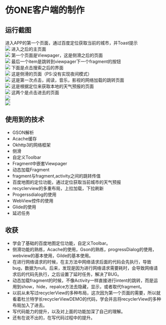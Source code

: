 # 仿ONE客户端的制作
## 运行截图
进入APP的第一个页面，通过百度定位获取当前的城市，并Toast提示
<br/>![](/First_Term/Liuyang/p.jpg)
进入之后的主页面
<br/>![](/First_Term/Liuyang/p.jpg)
第一个页面是Viewpager，这是侧滑之后的页面
<br/>![](/First_Term/Liuyang/p.jpg)
最后一个item是跳转到viewpager下一个fragment的按钮
<br/>![](/First_Term/Liuyang/p.jpg)
下面是点击搜索之后的界面
<br/>![](/First_Term/Liuyang/p.jpg)
这是侧滑的页面（PS:没有实现夜间模式）
<br/>![](/First_Term/Liuyang/p.jpg)
这是第一次点击，阅读，音乐，影视的网络加载的跳转页面
<br/>![](/First_Term/Liuyang/p.jpg)
这是根据定位来获取本地的天气预报的页面
<br/>![](/First_Term/Liuyang/p.jpg)
这两个是点击进去的页面
<br/>![](/First_Term/Liuyang/p.jpg)
<br/>![](/First_Term/Liuyang/p.jpg)



## 使用到的技术
*  GSON解析
*  Acache缓存
*  Okhttp3的网络框架
*  侧滑
*  自定义Toolbar
*  Fragment中嵌套Viewpager
*  动态加载Fragment
*  fragment与fragment,activity之间的跳转传值
*  百度地图的定位功能，通过定位获取当前城市的天气预报
*  recyclerview的多重布局，上拉加载，下拉刷新
*  Progerssdialog的使用
*  WebView控件的使用
*  Glide的使用
*  延迟任务


## 收获
* 学会了基础的百度地图定位功能，自定义Toolbar。
* 侧滑功能的熟练，Acache的使用，Gson的熟练，progressDialog的使用，webview的基本使用，Gilde的基本使用。
* 在进行网络请求的时候，在主方法中网络请求后面的代码会先执行，导致bug，数据为null。后来，发现是因为进行网络请求需要耗时，会导致网络请求后的代码先执行，之后设置了延时任务，解决了BUG。
* 动态加载fragment的时候，不像Activity一样直接进行intent的跳转，而是运用到show，hide，repalce方法去隐藏，显示，或者取代fragment。
* 以前从未写过recyclerView的多种布局，这次因为第一个页面的需要，所以就看着杜兰特学长recyclerViewDEMO的代码，学会并且将recyclerView的多种布局加入了进去。
* 写代码能力的提升，以及对上面的功能加深了自己的理解。
* 还有在说不出的，在写代码过程中的提升。 